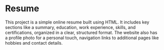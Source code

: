 # Resume
This project is a simple online resume built using HTML. It includes key sections like a summary, education, work experience, skills, and certifications, organized in a clear, structured format. The website also has a profile photo for a personal touch, navigation links to additional pages like hobbies and contact details.
